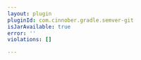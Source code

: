 ```yaml
---
layout: plugin
pluginId: com.cinnober.gradle.semver-git
isJarAvailable: true
error: ''
violations: []

---
```

